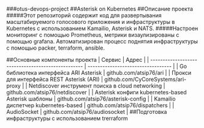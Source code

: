 ###otus-devops-project
##Asterisk on Kubernetes
##Описание проекта
#####Этот репозиторий содержит код для развертывания масштабируемого голосового приложения и инфраструктуры в Kubernetes с использованием Kamailio, Asterisk и NATS.
#####Настроен мониторинг с помощью Prometheus, метрики визаулизированы с помощью grafana. Автоматизирован процесс поднятия инфраструктуры с помощью packer, terraform, ansible.

##Основные компоненты проекта
| Сервис                                             | Адрес                              |
| -------------------------------------------------- | ---------------------------------- |
| Go библиотека интерфейса ARI Asterisk              | github.com/atsip76/ari             |
| Прокси для интерфейса REST Asterisk (ARI)          | github.com/CyCoreSystems/ari-proxy |
| Netdiscover инструмент поиска в cloud networking   | github.com/atsip76/netdiscover     |
| Asterisk конфиги kubernetes-based Asterisk шаблоны | github.com/atsip76/asterisk-config |
| Kamailio диспетчер kubernetes-based                | github.com/atsip76/dispatchers     |
| AudioSocket                                        | github.com/atsip76/audiosocket     |
##Подготовка инфраструктуры с использованием trerraform
